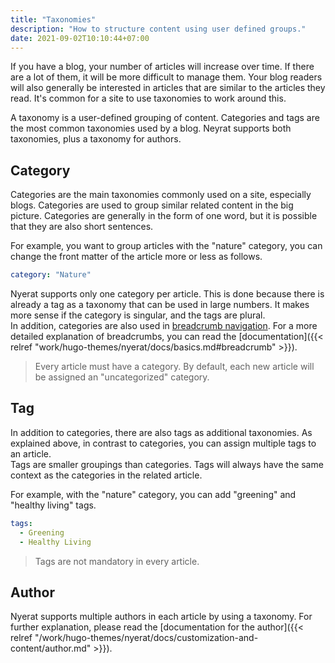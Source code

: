 ```yaml
---
title: "Taxonomies"
description: "How to structure content using user defined groups."
date: 2021-09-02T10:10:44+07:00
---
```


If you have a blog, your number of articles will increase over time. If there
are a lot of them, it will be more difficult to manage them. Your blog readers
will also generally be interested in articles that are similar to the articles
they read. It's common for a site to use taxonomies to work around this.

A taxonomy is a user-defined grouping of content. Categories and tags are the
most common taxonomies used by a blog. Neyrat supports both taxonomies, plus a
taxonomy for authors.

## Category

Categories are the main taxonomies commonly used on a site, especially blogs.
Categories are used to group similar related content in the big picture.
Categories are generally in the form of one word, but it is possible that they
are also short sentences.

For example, you want to group articles with the "nature" category, you can
change the front matter of the article more or less as follows.

```yaml
category: "Nature"
```

Nyerat supports only one category per article. This is done because there is
already a tag as a taxonomy that can be used in large numbers. It makes more
sense if the category is singular, and the tags are plural.  
In addition, categories are also used in
[breadcrumb navigation](https://en.wikipedia.org/wiki/Breadcrumb_navigation).
For a more detailed explanation of breadcrumbs, you can read the
[documentation]({{< relref "work/hugo-themes/nyerat/docs/basics.md#breadcrumb" >}}).

> Every article must have a category. By default, each new article will be
> assigned an "uncategorized" category.

## Tag

In addition to categories, there are also tags as additional taxonomies. As
explained above, in contrast to categories, you can assign multiple tags to an
article.  
Tags are smaller groupings than categories. Tags will always have the same
context as the categories in the related article.

For example, with the "nature" category, you can add "greening" and "healthy
living" tags.

```yaml
tags:
  - Greening
  - Healthy Living
```

> Tags are not mandatory in every article.

## Author

Nyerat supports multiple authors in each article by using a taxonomy. For
further explanation, please read the
[documentation for the author]({{< relref "/work/hugo-themes/nyerat/docs/customization-and-content/author.md" >}}).
